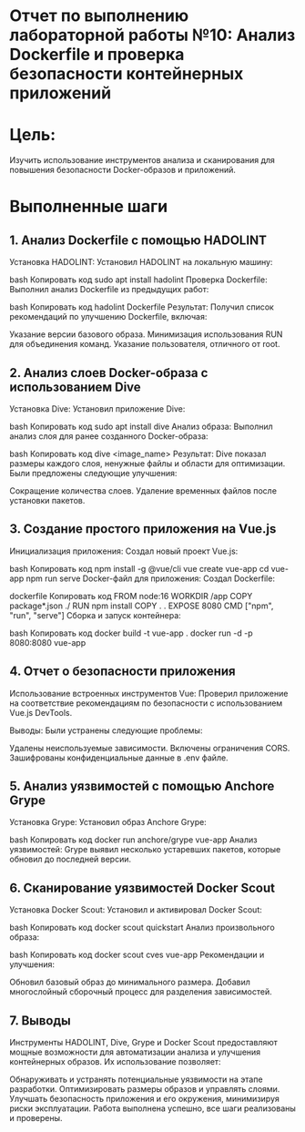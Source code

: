 # Отчет по выполнению лабораторной работы №10: Анализ Dockerfile и проверка безопасности контейнерных приложений
# Цель:
  Изучить использование инструментов анализа и сканирования для повышения безопасности Docker-образов и приложений.
# Выполненные шаги
## 1. Анализ Dockerfile с помощью HADOLINT
Установка HADOLINT:
Установил HADOLINT на локальную машину:

bash
Копировать код
sudo apt install hadolint
Проверка Dockerfile:
Выполнил анализ Dockerfile из предыдущих работ:

bash
Копировать код
hadolint Dockerfile
Результат:
Получил список рекомендаций по улучшению Dockerfile, включая:

Указание версии базового образа.
Минимизация использования RUN для объединения команд.
Указание пользователя, отличного от root.
## 2. Анализ слоев Docker-образа с использованием Dive
Установка Dive:
Установил приложение Dive:

bash
Копировать код
sudo apt install dive
Анализ образа:
Выполнил анализ слоя для ранее созданного Docker-образа:

bash
Копировать код
dive <image_name>
Результат:
Dive показал размеры каждого слоя, ненужные файлы и области для оптимизации. Были предложены следующие улучшения:

Сокращение количества слоев.
Удаление временных файлов после установки пакетов.
## 3. Создание простого приложения на Vue.js
Инициализация приложения:
Создал новый проект Vue.js:

bash
Копировать код
npm install -g @vue/cli
vue create vue-app
cd vue-app
npm run serve
Docker-файл для приложения:
Создал Dockerfile:

dockerfile
Копировать код
FROM node:16
WORKDIR /app
COPY package*.json ./
RUN npm install
COPY . .
EXPOSE 8080
CMD ["npm", "run", "serve"]
Сборка и запуск контейнера:

bash
Копировать код
docker build -t vue-app .
docker run -d -p 8080:8080 vue-app
## 4. Отчет о безопасности приложения
Использование встроенных инструментов Vue:
Проверил приложение на соответствие рекомендациям по безопасности с использованием Vue.js DevTools.

Выводы:
Были устранены следующие проблемы:

Удалены неиспользуемые зависимости.
Включены ограничения CORS.
Зашифрованы конфиденциальные данные в .env файле.
## 5. Анализ уязвимостей с помощью Anchore Grype
Установка Grype:
Установил образ Anchore Grype:

bash
Копировать код
docker run anchore/grype vue-app
Анализ уязвимостей:
Grype выявил несколько устаревших пакетов, которые обновил до последней версии.

## 6. Сканирование уязвимостей Docker Scout
Установка Docker Scout:
Установил и активировал Docker Scout:

bash
Копировать код
docker scout quickstart
Анализ произвольного образа:

bash
Копировать код
docker scout cves vue-app
Рекомендации и улучшения:

Обновил базовый образ до минимального размера.
Добавил многослойный сборочный процесс для разделения зависимостей.
## 7. Выводы
Инструменты HADOLINT, Dive, Grype и Docker Scout предоставляют мощные возможности для автоматизации анализа и улучшения контейнерных образов. Их использование позволяет:

Обнаруживать и устранять потенциальные уязвимости на этапе разработки.
Оптимизировать размеры образов и управлять слоями.
Улучшать безопасность приложения и его окружения, минимизируя риски эксплуатации.
Работа выполнена успешно, все шаги реализованы и проверены.
